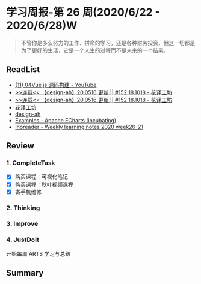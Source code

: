 # 学习周报-第 26 周(2020/6/22 - 2020/6/28)W

> 不管你是多么努力的工作、拼命的学习，还是各种财务投资，但这一切都是为了更好的生活，它是一个人生的过程而不是未来的一个结果。

## ReadList

- [(11) 04Vue js 源码构建 - YouTube](https://www.youtube.com/watch?v=B6WGVH3fOA4&list=PLMMJeBtTp27e4mY4iY_O8FxGXrB0Xkx-w&index=4)
- [>>连载<< 【design-ah】20.0516 更新 || #152 18.1018 - 花译工坊](https://discuss.huayiwork.com/d/183-design-ah-20-0516-152-18-1018)
- [>>连载<< 【design-ah】20.0516 更新 || #152 18.1018 - 花译工坊](https://discuss.huayiwork.com/d/183-design-ah-20-0516-152-18-1018)
- [花译工坊](https://discuss.huayiwork.com/)
- [design-ah](https://so.youku.com/search_video/q_design-ah)
- [Examples - Apache ECharts (incubating)](https://echarts.apache.org/examples/zh/index.html#chart-type-calendar)
- [Inoreader - Weekly learning notes 2020 week20-21](https://www.inoreader.com/article/3a9c6e7800ade31a-weekly-learning-notes-2020-week20-21)

## Review

### 1. CompleteTask

- [x] 购买课程：可视化笔记
- [x] 购买课程：秋叶视频课程
- [x] 寄手机维修

### 2. Thinking

### 3. Improve

### 4. JustDoIt

开始每周 ARTS 学习与总结

## Summary
